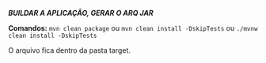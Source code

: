 ***BUILDAR A APLICAÇÂO, GERAR O ARQ JAR***

**Comandos:**
```mvn clean package```
ou
```mvn clean install -DskipTests```
ou
```./mvnw clean install -DskipTests```

O arquivo fica dentro da pasta target.